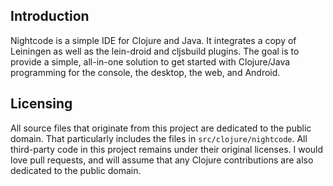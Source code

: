 ## Introduction

Nightcode is a simple IDE for Clojure and Java. It integrates a copy of Leiningen as well as the lein-droid and cljsbuild plugins. The goal is to provide a simple, all-in-one solution to get started with Clojure/Java programming for the console, the desktop, the web, and Android.

## Licensing

All source files that originate from this project are dedicated to the public domain. That particularly includes the files in `src/clojure/nightcode`. All third-party code in this project remains under their original licenses. I would love pull requests, and will assume that any Clojure contributions are also dedicated to the public domain.
